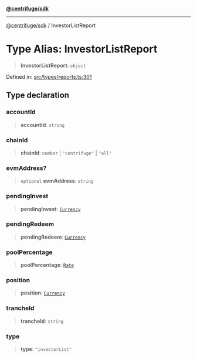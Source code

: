 [**@centrifuge/sdk**](../README.md)

***

[@centrifuge/sdk](../README.md) / InvestorListReport

# Type Alias: InvestorListReport

> **InvestorListReport**: `object`

Defined in: [src/types/reports.ts:301](https://github.com/centrifuge/centrifuge-sdk/blob/35076f925246b8dbb28e12a5beeb6327f126023f/src/types/reports.ts#L301)

## Type declaration

### accountId

> **accountId**: `string`

### chainId

> **chainId**: `number` \| `"centrifuge"` \| `"all"`

### evmAddress?

> `optional` **evmAddress**: `string`

### pendingInvest

> **pendingInvest**: [`Currency`](../classes/Currency.md)

### pendingRedeem

> **pendingRedeem**: [`Currency`](../classes/Currency.md)

### poolPercentage

> **poolPercentage**: [`Rate`](../classes/Rate.md)

### position

> **position**: [`Currency`](../classes/Currency.md)

### trancheId

> **trancheId**: `string`

### type

> **type**: `"investorList"`
